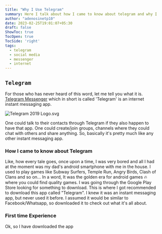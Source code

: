 ```yaml
---
title: "Why I Use Telegram"
summary: Here I talk about how I came to know about telegram and why I continued to use it as my daily instant messaging app. 
author: "adenosinetp10"
date: 2023-02-25T19:01:07+05:30
draft: false
ShowToc: true
TocOpen: true
TocSide: 'right'
tags:
  - telegram
  - social media
  - messenger
  - internet
---
```

## `Telegram`

For those who has never heard of this word, let me tell you what it is. [Telegram Messenger](https://telegram.org) which in short is called 'Telegram' is an internet instant messaging app.

![Telegram 2019 Logo.svg](https://upload.wikimedia.org/wikipedia/commons/thumb/8/83/Telegram_2019_Logo.svg/121px-Telegram_2019_Logo.svg.png)

One could talk to their contacts through Telegram if they also happen to have that app. One could create/join groups, channels where they could chat with others and share anything. So, basically it's pretty much like any other instant messaging app.

### How I came to know about Telegram

Like, how every tale goes, once upon a time, I was very bored and all I had at the moment was my dad's android smartphone with me in the house. I used to play games like Subway Surfers, Temple Run, Angry Birds, Clash of Clans and so on... In a word, It was the golden era for android games 🔥 where you could find quality games. I was going through the Google Play Store looking for something to download. This is where I got recommended to download this app called "Telegram". I knew it was an instant messaging app, but never used it before. I assumed it would be similar to Facebook/Whatsapp, so downloaded it to check out what it's all about.

### First time Experience

Ok, so I have downloaded the app
